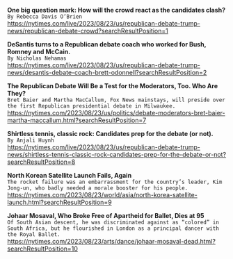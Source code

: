 **One big question mark: How will the crowd react as the candidates clash?**\
`By Rebecca Davis O’Brien`\
https://nytimes.com/live/2023/08/23/us/republican-debate-trump-news/republican-debate-crowd?searchResultPosition=1

**DeSantis turns to a Republican debate coach who worked for Bush, Romney and McCain.**\
`By Nicholas Nehamas`\
https://nytimes.com/live/2023/08/23/us/republican-debate-trump-news/desantis-debate-coach-brett-odonnell?searchResultPosition=2

**The Republican Debate Will Be a Test for the Moderators, Too. Who Are They?**\
`Bret Baier and Martha MacCallum, Fox News mainstays, will preside over the first Republican presidential debate in Milwaukee.`\
https://nytimes.com/2023/08/23/us/politics/debate-moderators-bret-baier-martha-maccallum.html?searchResultPosition=7

**Shirtless tennis, classic rock: Candidates prep for the debate (or not).**\
`By Anjali Huynh`\
https://nytimes.com/live/2023/08/23/us/republican-debate-trump-news/shirtless-tennis-classic-rock-candidates-prep-for-the-debate-or-not?searchResultPosition=8

**​North Korean Satellite Launch Fails, Again**\
`The ​rocket failure was an embarrassment for the country’s leader, Kim Jong-un, who badly needed a morale booster for his people.`\
https://nytimes.com/2023/08/23/world/asia/north-korea-satellite-launch.html?searchResultPosition=9

**Johaar Mosaval, Who Broke Free of Apartheid for Ballet, Dies at 95**\
`Of South Asian descent, he was discriminated against as “colored” in South Africa, but he flourished in London as a principal dancer with the Royal Ballet.`\
https://nytimes.com/2023/08/23/arts/dance/johaar-mosaval-dead.html?searchResultPosition=10

